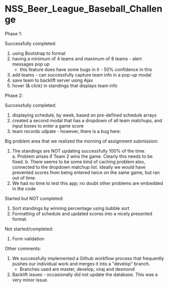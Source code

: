 NSS_Beer_League_Baseball_Challenge
==================================

Phase 1:

Successfully completed:
1. using Bootstrap to format
2. having a minimum of 4 teams and maximum of 8 teams - alert messages pop up
    - this feature does have some bugs in it - 50% confidence in this
3. add teams - can successfully capture team info in a pop-up modal
4. save team to backlift server using Ajax
5. hover (& click) in standings that displays team info 

Phase 2: 

Successfully completed:
1. displaying schedule, by week, based on pre-defined schedule arrays
2. created a second modal that has a dropdown of all team matchups, and input boxes to enter a game score 
3. team records udpate - however, there is a bug here:
  
Big problem area that we realized the morning of assignment submission: 
1. The standings are NOT updating successfully 100% of the time.  
    a. Problem arises if Team 2 wins the game.  Clearly this needs to be fixed.
    b. There seems to be some kind of caching problem also, connected to the dropdown matchup list.  Ideally we would have prevented scores from being entered twice on the same game, but ran out of time.
2. We had no time to test this app; no doubt other problems are embedded in the code
    

Started but NOT completed:
1. Sort standings by winning percentage using bubble sort
2. Formatting of schedule and updated scores into a nicely presented format.  

Not started/completed: 
1. Form validation

Other comments:
1. We successfully implemented a Github workflow process that frequently pushes our individual work and merges it into a "develop" branch.
    - Branches used are master, develop, viraj and desmond
2. Backlift issues - occasionally did not update the database.  This was a very minor issue.
